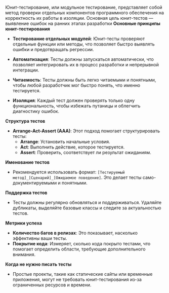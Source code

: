 Юнит-тестирование, или модульное тестирование, представляет собой метод проверки отдельных компонентов программного обеспечения на корректность их работы в изоляции. Основная цель юнит-тестов — выявление ошибок на ранних этапах разработки **Основные принципы юнит-тестирования**

- **Тестирование отдельных модулей**: Юнит-тесты проверяют отдельные функции или методы, что позволяет быстро выявлять ошибки и предотвращать регрессии.

- **Автоматизация**: Тесты должны запускаться автоматически, что позволяет интегрировать их в процесс разработки и непрерывной интеграции.

- **Читаемость**: Тесты должны быть легко читаемыми и понятными, чтобы любой разработчик мог быстро понять, что именно тестируется.

- **Изоляция**: Каждый тест должен проверять только одну функциональность, чтобы избежать путаницы и облегчить диагностику ошибок. 


**Структура тестов**

- **Arrange-Act-Assert (AAA)**: Этот подход помогает структурировать тесты:
    - **Arrange**: Установить начальные условия.
    - **Act**: Выполнить действие, которое тестируется.
    - **Assert**: Проверить, соответствует ли результат ожиданиям.

**Именование тестов**

- Рекомендуется использовать формат: `[Тестируемый метод]_[Сценарий]_[Ожидаемое поведение]`. Это делает тесты само-документируемыми и понятными.

**Поддержка тестов**

- Тесты должны регулярно обновляться и поддерживаться. Удаляйте дубликаты, выделяйте базовые классы и следите за актуальностью тестов.

**Метрики успеха**

- **Количество багов в релизах**: Это показывает, насколько эффективны ваши тесты.
- **Покрытие кода**: Измеряет, сколько кода покрыто тестами, что помогает определить области, требующие дополнительного внимания.

**Когда не нужно писать тесты**

- Простые проекты, такие как статические сайты или временные приложения, могут не требовать юнит-тестирования из-за ограниченных ресурсов и времени.